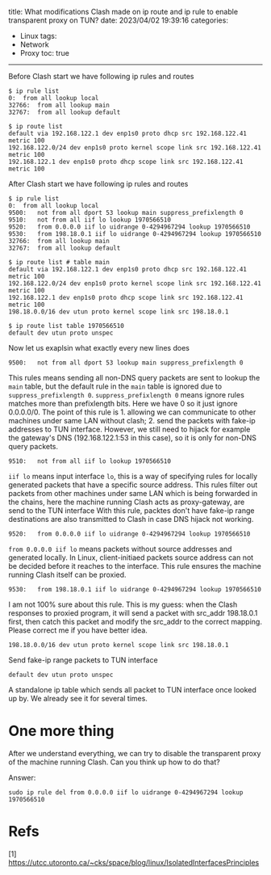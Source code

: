 title: What modifications Clash made on ip route and ip rule to enable transparent proxy on TUN?
date: 2023/04/02 19:39:16
categories:
- Linux
tags:
- Network
- Proxy
toc: true
---

<!-- more -->

Before Clash start we have following ip rules and routes 

```
$ ip rule list
0:	from all lookup local
32766:	from all lookup main
32767:	from all lookup default

$ ip route list
default via 192.168.122.1 dev enp1s0 proto dhcp src 192.168.122.41 metric 100 
192.168.122.0/24 dev enp1s0 proto kernel scope link src 192.168.122.41 metric 100 
192.168.122.1 dev enp1s0 proto dhcp scope link src 192.168.122.41 metric 100 
```

After Clash start we have following ip rules and routes

```
$ ip rule list
0:	from all lookup local
9500:	not from all dport 53 lookup main suppress_prefixlength 0
9510:	not from all iif lo lookup 1970566510
9520:	from 0.0.0.0 iif lo uidrange 0-4294967294 lookup 1970566510
9530:	from 198.18.0.1 iif lo uidrange 0-4294967294 lookup 1970566510
32766:	from all lookup main
32767:	from all lookup default

$ ip route list # table main
default via 192.168.122.1 dev enp1s0 proto dhcp src 192.168.122.41 metric 100 
192.168.122.0/24 dev enp1s0 proto kernel scope link src 192.168.122.41 metric 100 
192.168.122.1 dev enp1s0 proto dhcp scope link src 192.168.122.41 metric 100 
198.18.0.0/16 dev utun proto kernel scope link src 198.18.0.1

$ ip route list table 1970566510
default dev utun proto unspec 
```

Now let us exaplsin what exactly every new lines does

```
9500:	not from all dport 53 lookup main suppress_prefixlength 0
```

This rules means sending all non-DNS query packets are sent to lookup the `main` table, but the default rule in the `main` table is ignored due to `suppress_prefixlength 0`. `suppress_prefixlength 0` means ignore rules matches more than prefixlength bits. Here we have 0 so it just ignore 0.0.0.0/0. The point of this rule is 1. allowing we can communicate to other machines under same LAN without clash; 2. send the packets with fake-ip addresses to TUN interface. However, we still need to hijack for example the gateway's DNS (192.168.122.1:53 in this case), so it is only for non-DNS query packets.

```
9510:	not from all iif lo lookup 1970566510
```

`iif lo` means input interface `lo`, this is a way of specifying rules for locally generated packets that have a specific source address. This rules filter out packets from other machines under same LAN which is being forwarded in the chains, here the machine running Clash acts as proxy-gateway, are send to the TUN interface With this rule, packtes don't have fake-ip range destinations are also transmitted to Clash in case DNS hijack not working.

```
9520:	from 0.0.0.0 iif lo uidrange 0-4294967294 lookup 1970566510
```

`from 0.0.0.0 iif lo` means packets without source addresses and generated locally. In Linux, client-initiaed packets source address can not be decided before it reaches to the interface. This rule ensures the machine running Clash itself can be proxied.

```
9530:	from 198.18.0.1 iif lo uidrange 0-4294967294 lookup 1970566510
```

I am not 100% sure about this rule. This is my guess: when the Clash responses to proxied program, it will send a packet with src_addr 198.18.0.1 first, then catch this packet and modify the src_addr to the correct mapping. Please correct me if you have better idea.

```
198.18.0.0/16 dev utun proto kernel scope link src 198.18.0.1
```
Send fake-ip range packets to TUN interface

```
default dev utun proto unspec 
```
A standalone ip table which sends all packet to TUN interface once looked up by. We already see it for several times.

# One more thing

After we understand everything, we can try to disable the transparent proxy of the machine running Clash. Can you think up how to do that?

Answer:
```
sudo ip rule del from 0.0.0.0 iif lo uidrange 0-4294967294 lookup 1970566510
```

# Refs
[1] https://utcc.utoronto.ca/~cks/space/blog/linux/IsolatedInterfacesPrinciples
